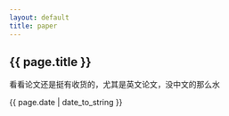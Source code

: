 ```yaml
---
layout: default
title: paper
---
```


## {{ page.title }}  
看看论文还是挺有收货的，尤其是英文论文，没中文的那么水



{{ page.date | date_to_string }}